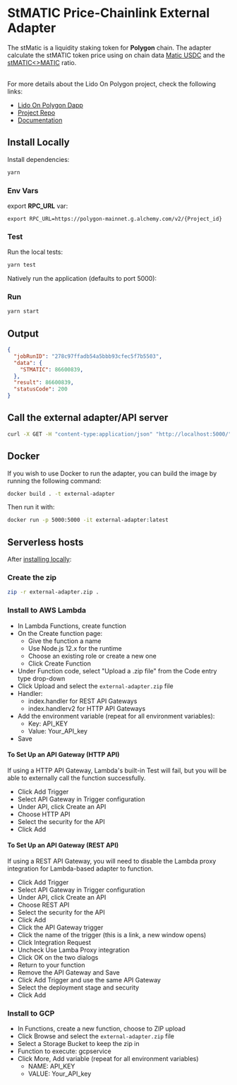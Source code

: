 # StMATIC Price-Chainlink External Adapter

The stMatic is a liquidity staking token for **Polygon** chain. The adapter calculate the stMATIC token price using on chain data [Matic USDC](https://polygonscan.com/address/0xAB594600376Ec9fD91F8e885dADF0CE036862dE0#readContract) and the [stMATIC<>MATIC](https://polygonscan.com/address/0xdEd6C522d803E35f65318a9a4d7333a22d582199#readContract) ratio.

<br/>For more details about the Lido On Polygon project, check the following links:
- [Lido On Polygon Dapp](https://polygon.lido.fi/)<br/>
- [Project Repo](https://github.com/Shard-Labs/PoLido)<br/>
- [Documentation](https://docs.polygon.lido.fi/)<br/>


## Install Locally

Install dependencies:

```bash
yarn
```

### Env Vars
export **RPC_URL** var:

```
export RPC_URL=https://polygon-mainnet.g.alchemy.com/v2/{Project_id}
```

### Test

Run the local tests:

```bash
yarn test
```

Natively run the application (defaults to port 5000):

### Run

```bash
yarn start
```

## Output

```json
{
  "jobRunID": "278c97ffadb54a5bbb93cfec5f7b5503",
  "data": {
    "STMATIC": 86600839,
  },
  "result": 86600839,
  "statusCode": 200
}
```

## Call the external adapter/API server

```bash
curl -X GET -H "content-type:application/json" "http://localhost:5000/"
```

## Docker

If you wish to use Docker to run the adapter, you can build the image by running the following command:

```bash
docker build . -t external-adapter
```

Then run it with:

```bash
docker run -p 5000:5000 -it external-adapter:latest
```

## Serverless hosts

After [installing locally](#install-locally):

### Create the zip

```bash
zip -r external-adapter.zip .
```

### Install to AWS Lambda

- In Lambda Functions, create function
- On the Create function page:
  - Give the function a name
  - Use Node.js 12.x for the runtime
  - Choose an existing role or create a new one
  - Click Create Function
- Under Function code, select "Upload a .zip file" from the Code entry type drop-down
- Click Upload and select the `external-adapter.zip` file
- Handler:
    - index.handler for REST API Gateways
    - index.handlerv2 for HTTP API Gateways
- Add the environment variable (repeat for all environment variables):
  - Key: API_KEY
  - Value: Your_API_key
- Save

#### To Set Up an API Gateway (HTTP API)

If using a HTTP API Gateway, Lambda's built-in Test will fail, but you will be able to externally call the function successfully.

- Click Add Trigger
- Select API Gateway in Trigger configuration
- Under API, click Create an API
- Choose HTTP API
- Select the security for the API
- Click Add

#### To Set Up an API Gateway (REST API)

If using a REST API Gateway, you will need to disable the Lambda proxy integration for Lambda-based adapter to function.

- Click Add Trigger
- Select API Gateway in Trigger configuration
- Under API, click Create an API
- Choose REST API
- Select the security for the API
- Click Add
- Click the API Gateway trigger
- Click the name of the trigger (this is a link, a new window opens)
- Click Integration Request
- Uncheck Use Lamba Proxy integration
- Click OK on the two dialogs
- Return to your function
- Remove the API Gateway and Save
- Click Add Trigger and use the same API Gateway
- Select the deployment stage and security
- Click Add

### Install to GCP

- In Functions, create a new function, choose to ZIP upload
- Click Browse and select the `external-adapter.zip` file
- Select a Storage Bucket to keep the zip in
- Function to execute: gcpservice
- Click More, Add variable (repeat for all environment variables)
  - NAME: API_KEY
  - VALUE: Your_API_key
